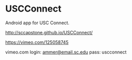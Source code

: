 # USCConnect
Android app for USC Connect.


http://sccapstone.github.io/USCConnect/

https://vimeo.com/125058745

vimeo.com login: ammer@email.sc.edu  pass: uscconnect
